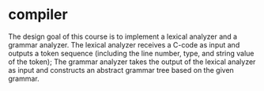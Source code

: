 # compiler
The design goal of this course is to implement a lexical analyzer and a grammar analyzer. 
The lexical analyzer receives a C-code as input and outputs a token sequence (including the line number, type, and string value of the token); 
The grammar analyzer takes the output of the lexical analyzer as input and constructs an abstract grammar tree based on the given grammar.
